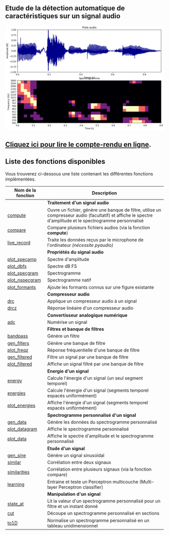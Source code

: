 ## Etude de la détection automatique de caractéristiques sur un signal audio
![Démonstration](src/imgs/demo.png)

## [Cliquez ici pour lire le compte-rendu en ligne](/Compte-rendu.ipynb).

## Liste des fonctions disponibles

Vous trouverez ci-dessous une liste contenant les différentes fonctions implémentées.

| Nom de la fonction | Description |
| -------- | ----------- |
|| **Traitement d'un signal audio** |
| [compute](https://github.com/lowlighter/sound/blob/master/bin/compute.py) | Ouvre un fichier, génère une banque de filtre, utilise un compresseur audio (facultatif) et affiche le spectre d'amplitude et le spectrogramme personnalisé |
| [compare](https://github.com/lowlighter/sound/blob/master/bin/compare.py) | Compare plusieurs fichiers audios (via la fonction **compute**) |
| [live_record](https://github.com/lowlighter/sound/blob/master/bin/live_record.py) | Traite les données reçus par le microphone de l'ordinateur *(nécessite pyaudio)* |
|| **Propriétés du signal audio** |
| [plot_specamp](https://github.com/lowlighter/sound/blob/master/bin/plot_specamp.py) | Spectre d'amplitude |
| [plot_dbfs](https://github.com/lowlighter/sound/blob/master/bin/plot_dbfs.py) | Spectre dB FS |
| [plot_specgram](https://github.com/lowlighter/sound/blob/master/bin/plot_specgram.py) | Spectrogramme |
| [plot_nspecgram](https://github.com/lowlighter/sound/blob/master/bin/plot_fft.py) | Spectrogramme natif |
| [plot_formants](https://github.com/lowlighter/sound/blob/master/bin/plot_formatns.py) | Ajoute les formants connus sur une figure existante |
|| **Compresseur audio** |
| [drc](https://github.com/lowlighter/sound/blob/master/bin/drc.py) | Applique un compresseur audio à un signal |
| [drcz](https://github.com/lowlighter/sound/blob/master/bin/drcz.py) | Réponse linéaire d'un compresseur audio |
|| **Convertisseur analogique numérique** |
| [adc](https://github.com/lowlighter/sound/blob/master/bin/adc.py) | Numérise un signal |
|| **Filtres et banque de filtres** |
| [bandpass](https://github.com/lowlighter/sound/blob/master/bin/bandpass.py) | Génère un filtre |
| [gen_filters](https://github.com/lowlighter/sound/blob/master/bin/gen_filters.py) | Génère une banque de filtre |
| [plot_freqz](https://github.com/lowlighter/sound/blob/master/bin/plot_freqz.py) | Réponse fréquentielle d'une banque de filtre |
| [gen_filtered](https://github.com/lowlighter/sound/blob/master/bin/gen_filtered.py) | Filtre un signal par une banque de filtre |
| [plot_filtered](https://github.com/lowlighter/sound/blob/master/bin/plot_filtered.py) | Affiche un signal filtré par une banque de filtre |
|| **Energie d'un signal** |
| [energy](https://github.com/lowlighter/sound/blob/master/bin/energy.py) | Calcule l'énergie d'un signal (un seul segment temporel) |
| [energies](https://github.com/lowlighter/sound/blob/master/bin/energies.py) | Calcule l'énergie d'un signal (segments temporel espacés uniformément) |
| [plot_energies](https://github.com/lowlighter/sound/blob/master/bin/plot_energies.py) | Affiche l'énergie d'un signal (segments temporel espacés uniformément) |
|| **Spectrogramme personnalisé d'un signal** |
| [gen_data](https://github.com/lowlighter/sound/blob/master/bin/gen_data.py) | Génère les données du spectrogramme personnalisé |
| [plot_datagram](https://github.com/lowlighter/sound/blob/master/bin/plot_datagram.py) | Affiche le spectrogramme personnalisé |
| [plot_data](https://github.com/lowlighter/sound/blob/master/bin/plot_data.py) | Affiche le spectre d'amplitude et le spectrogramme personnalisé |
|| **Etude d'un signal** |
| [gen_sine](https://github.com/lowlighter/sound/blob/master/bin/gen_sine.py) | Génère un signal sinusoïdal |
| [similar](https://github.com/lowlighter/sound/blob/master/bin/similar.py) | Corrélation entre deux signaux |
| [similarities](https://github.com/lowlighter/sound/blob/master/bin/similarities.py) | Corrélation entre plusieurs signaux (via la fonction compare) |
| [learning](https://github.com/lowlighter/sound/blob/master/bin/learning.py) | Entraine et teste un Perceptron multicouche (Multi-layer Perceptron classifier) |
|| **Manipulation d'un signal** |
| [state_at](https://github.com/lowlighter/sound/blob/master/bin/state_at.py) | Lit la valeur d'un spectrogramme personnalisé pour un filtre et un instant donné |
| [cut](https://github.com/lowlighter/sound/blob/master/bin/cut.py) | Découpe un spectrogramme personnalisé en sections |
| [to1D](https://github.com/lowlighter/sound/blob/master/bin/to1D.py) | Normalise un spectrogramme personnalisé en un tableau unidimensionnel |

